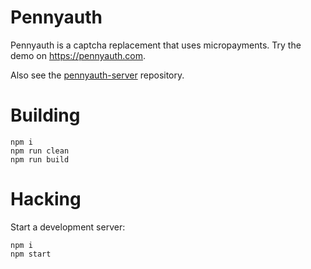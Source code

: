# Pennyauth

Pennyauth is a captcha replacement that uses micropayments. Try the demo on https://pennyauth.com.

Also see the [pennyauth-server](https://github.com/0xfe/pennyauth-server) repository.

# Building

```
npm i
npm run clean
npm run build
```

# Hacking

Start a development server:

```
npm i
npm start
```
